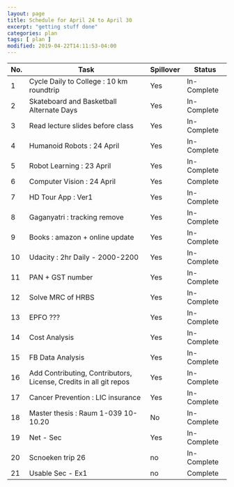 ```yaml
---
layout: page
title: Schedule for April 24 to April 30
excerpt: "getting stuff done"
categories: plan
tags: [ plan ]
modified: 2019-04-22T14:11:53-04:00
---
```



| No. | Task | Spillover | Status |
|-------|--------|---------|---------|
| 1 | Cycle Daily to College : 10 km roundtrip | Yes | In-Complete |
| 2 | Skateboard and Basketball Alternate Days |  Yes | In-Complete |
| 3 | Read lecture slides before class | Yes | In-Complete |
| 4 | Humanoid Robots : 24 April | Yes | In-Complete |
| 5 | Robot Learning : 23 April |  Yes | In-Complete |
| 6 | Computer Vision : 24 April| Yes | Complete |
| 7 | HD Tour App : Ver1 | Yes | In-Complete |
| 8 | Gaganyatri : tracking remove | Yes | In-Complete |
| 9 | Books : amazon + online update | Yes | In-Complete |
| 10 | Udacity : 2hr Daily - 2000-2200 |  Yes | In-Complete |
| 11 | PAN + GST number | Yes | In-Complete |
| 12 | Solve MRC of HRBS | Yes | In-Complete |
| 13 | EPFO ??? | Yes | In-Complete |
| 14 | Cost Analysis | Yes | In-Complete |
| 15 | FB Data Analysis | Yes | In-Complete |
| 16 | Add Contributing, Contributors, License, Credits in all git repos | Yes | In-Complete |
| 17 | Cancer Prevention : LIC insurance | Yes | In-Complete |
| 18 | Master thesis : Raum 1-039 10-10.20 | No | In-Complete |
| 19 | Net - Sec| Yes| In-Complete|
| 20 | Scnoeken trip 26| no| In-Complete |
| 21 | Usable Sec - Ex1| no| Complete |
